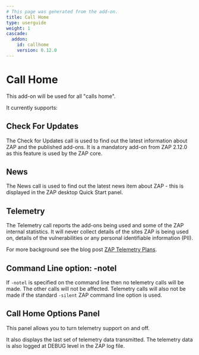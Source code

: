 ```yaml
---
# This page was generated from the add-on.
title: Call Home
type: userguide
weight: 1
cascade:
  addon:
    id: callhome
    version: 0.12.0
---
```


# Call Home

This add-on will be used for all "calls home".

It currently supports:

## Check For Updates

The Check for Updates call is used to find out the latest information about ZAP and the published add-ons. It is a mandatory add-on from ZAP 2.12.0 as this feature is used by the ZAP core.

## News

The News call is used to find out the latest news item about ZAP - this is displayed in the ZAP desktop Quick Start panel.

## Telemetry

The Telemetry call reports the add-ons being used and some of the ZAP internal statistics. It will never collect details of the sites ZAP is being used on, details of the vulnerabilities or any personal identifiable information (PII).

For more background see the blog post [ZAP Telemetry Plans](/blog/2021-10-25-zap-telemetry-plans/).

## Command Line option: -notel

If `-notel` is specified on the command line then no telemetry calls will be made. The other calls will not be affected. Telemetry calls will also not be made if the standard `-silent` ZAP command line option is used.

## Call Home Options Panel

This panel allows you to turn telemetry support on and off.

It also displays the last set of telemetry data transmitted.
The telemetry data is also logged at DEBUG level in the ZAP log file.
